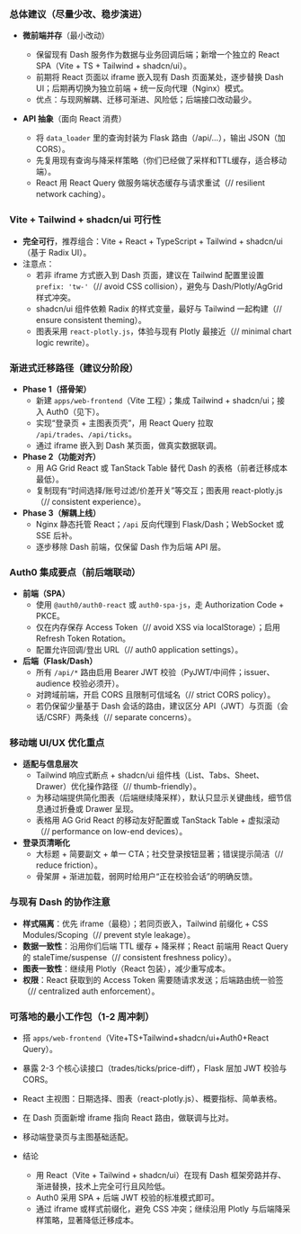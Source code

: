 ### 总体建议（尽量少改、稳步演进）
- **微前端并存**（最小改动）  
  - 保留现有 Dash 服务作为数据与业务回调后端；新增一个独立的 React SPA（Vite + TS + Tailwind + shadcn/ui）。  
  - 前期将 React 页面以 iframe 嵌入现有 Dash 页面某处，逐步替换 Dash UI；后期再切换为独立前端 + 统一反向代理（Nginx）模式。  
  - 优点：与现网解耦、迁移可渐进、风险低；后端接口改动最少。

- **API 抽象**（面向 React 消费）  
  - 将 `data_loader` 里的查询封装为 Flask 路由（/api/...），输出 JSON（加 CORS）。  
  - 先复用现有查询与降采样策略（你们已经做了采样和TTL缓存，适合移动端）。  
  - React 用 React Query 做服务端状态缓存与请求重试（// resilient network caching）。

### Vite + Tailwind + shadcn/ui 可行性
- **完全可行**，推荐组合：Vite + React + TypeScript + Tailwind + shadcn/ui（基于 Radix UI）。  
- 注意点：  
  - 若非 iframe 方式嵌入到 Dash 页面，建议在 Tailwind 配置里设置 `prefix: 'tw-'`（// avoid CSS collision），避免与 Dash/Plotly/AgGrid 样式冲突。  
  - shadcn/ui 组件依赖 Radix 的样式变量，最好与 Tailwind 一起构建（// ensure consistent theming）。  
  - 图表采用 `react-plotly.js`，体验与现有 Plotly 最接近（// minimal chart logic rewrite）。

### 渐进式迁移路径（建议分阶段）
- **Phase 1（搭骨架）**  
  - 新建 `apps/web-frontend`（Vite 工程）；集成 Tailwind + shadcn/ui；接入 Auth0（见下）。  
  - 实现“登录页 + 主图表页壳”，用 React Query 拉取 `/api/trades`、`/api/ticks`。  
  - 通过 iframe 嵌入到 Dash 某页面，做真实数据联调。
- **Phase 2（功能对齐）**  
  - 用 AG Grid React 或 TanStack Table 替代 Dash 的表格（前者迁移成本最低）。  
  - 复制现有“时间选择/账号过滤/价差开关”等交互；图表用 react-plotly.js（// consistent experience）。
- **Phase 3（解耦上线）**  
  - Nginx 静态托管 React；`/api` 反向代理到 Flask/Dash；WebSocket 或 SSE 后补。  
  - 逐步移除 Dash 前端，仅保留 Dash 作为后端 API 层。

### Auth0 集成要点（前后端联动）
- **前端（SPA）**  
  - 使用 `@auth0/auth0-react` 或 `auth0-spa-js`，走 Authorization Code + PKCE。  
  - 仅在内存保存 Access Token（// avoid XSS via localStorage）；启用 Refresh Token Rotation。  
  - 配置允许回调/登出 URL（// auth0 application settings）。
- **后端（Flask/Dash）**  
  - 所有 `/api/*` 路由启用 Bearer JWT 校验（PyJWT/中间件；issuer、audience 校验必须开）。  
  - 对跨域前端，开启 CORS 且限制可信域名（// strict CORS policy）。  
  - 若仍保留少量基于 Dash 会话的路由，建议区分 API（JWT）与页面（会话/CSRF）两条线（// separate concerns）。

### 移动端 UI/UX 优化重点
- **适配与信息层次**  
  - Tailwind 响应式断点 + shadcn/ui 组件栈（List、Tabs、Sheet、Drawer）优化操作路径（// thumb-friendly）。  
  - 为移动端提供简化图表（后端继续降采样），默认只显示关键曲线，细节信息通过折叠或 Drawer 呈现。  
  - 表格用 AG Grid React 的移动友好配置或 TanStack Table + 虚拟滚动（// performance on low-end devices）。
- **登录页清晰化**  
  - 大标题 + 简要副文 + 单一 CTA；社交登录按钮显著；错误提示简洁（// reduce friction）。  
  - 骨架屏 + 渐进加载，弱网时给用户“正在校验会话”的明确反馈。

### 与现有 Dash 的协作注意
- **样式隔离**：优先 iframe（最稳）；若同页嵌入，Tailwind 前缀化 + CSS Modules/Scoping（// prevent style leakage）。  
- **数据一致性**：沿用你们后端 TTL 缓存 + 降采样；React 前端用 React Query 的 staleTime/suspense（// consistent freshness policy）。  
- **图表一致性**：继续用 Plotly（React 包装），减少重写成本。  
- **权限**：React 获取到的 Access Token 需要随请求发送；后端路由统一验签（// centralized auth enforcement）。

### 可落地的最小工作包（1-2 周冲刺）
- 搭 `apps/web-frontend`（Vite+TS+Tailwind+shadcn/ui+Auth0+React Query）。  
- 暴露 2-3 个核心读接口（trades/ticks/price-diff），Flask 层加 JWT 校验与 CORS。  
- React 主视图：日期选择、图表（react-plotly.js）、概要指标、简单表格。  
- 在 Dash 页面新增 iframe 指向 React 路由，做联调与比对。  
- 移动端登录页与主图基础适配。

- 结论
  - 用 React（Vite + Tailwind + shadcn/ui）在现有 Dash 框架旁路并存、渐进替换，技术上完全可行且风险低。  
  - Auth0 采用 SPA + 后端 JWT 校验的标准模式即可。  
  - 通过 iframe 或样式前缀化，避免 CSS 冲突；继续沿用 Plotly 与后端降采样策略，显著降低迁移成本。
